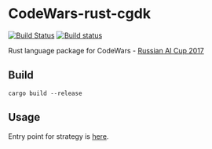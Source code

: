 # CodeWars-rust-cgdk
[![Build Status](https://travis-ci.org/elsid/CodeWars-rust-cgdk.svg?branch=master)](https://travis-ci.org/elsid/CodeWars-rust-cgdk)
[![Build status](https://ci.appveyor.com/api/projects/status/6ltjv637jjvf382e/branch/master?svg=true)](https://ci.appveyor.com/project/elsid/codewars-rust-cgdk/branch/master)

Rust language package for CodeWars - [Russian AI Cup 2017](http://russianaicup.ru)

## Build

```(bash)
cargo build --release
```

## Usage

Entry point for strategy is [here](src/code_wars/my_strategy.rs#L11).
